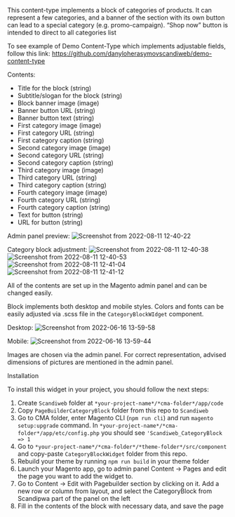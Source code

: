 This content-type implements a block of categories of products. It can represent a few categories, and a banner of the section with its own button can lead to a special category (e.g. promo-campaign). “Shop now” button is intended to direct to all categories list

To see example of Demo Content-Type which implements adjustable fields, follow this link:
https://github.com/danyloherasymovscandiweb/demo-content-type

Contents:
-	Title for the block (string)
-	Subtitle/slogan for the block (string)
-	Block banner image (image)
-	Banner button URL (string)
-	Banner button text (string)
-	First category image (image)
-	First category URL (string)
-	First category caption (string)
-	Second category image (image)
-	Second category URL (string)
-	Second category caption (string)
-	Third category image (image)
-	Third category URL (string)
-	Third category caption (string)
-	Fourth category image (image)
-	Fourth category URL (string)
-	Fourth category caption (string)
-	Text for button (string)
-	URL for button (string)

Admin panel preview:
![Screenshot from 2022-08-11 12-40-22](https://user-images.githubusercontent.com/102791059/184106452-8db263f0-d237-4641-a051-c4455085cbf8.png)

Category block adjustment:
![Screenshot from 2022-08-11 12-40-38](https://user-images.githubusercontent.com/102791059/184106530-8191def9-e536-41e6-ac26-38e37575c29f.png)
![Screenshot from 2022-08-11 12-40-53](https://user-images.githubusercontent.com/102791059/184106541-991b5e8c-c881-4964-93bf-d817299e57eb.png)
![Screenshot from 2022-08-11 12-41-04](https://user-images.githubusercontent.com/102791059/184106559-cc01f6f7-1ce8-40fc-9ac7-bd4eec2633d8.png)
![Screenshot from 2022-08-11 12-41-12](https://user-images.githubusercontent.com/102791059/184106567-c3c9c73e-9c19-4dff-8430-a95fd1598964.png)


All of the contents are set up in the Magento admin panel and can be changed easily.

Block implements both desktop and mobile styles. Colors and fonts can be easily adjusted via .scss file in the `CategoryBlockWIdget` component.

Desktop:
![Screenshot from 2022-06-16 13-59-58](https://user-images.githubusercontent.com/102791059/179862119-8d8b19bf-fce7-4f3c-ab43-9656f72d5c6e.png)

Mobile:
![Screenshot from 2022-06-16 13-59-44](https://user-images.githubusercontent.com/102791059/179862132-633fb46b-3b54-4e16-8559-d3c0d7a10ba6.png)


Images are chosen via the admin panel. For correct representation, advised dimensions of pictures are mentioned in the admin panel. 

Installation

To install this widget in your project, you should follow the next steps:
1)	Create `Scandiweb` folder at `*your-project-name*/*cma-folder*/app/code`
2)	Copy `PageBuilderCategoryBlock` folder from this repo to `Scandiweb`
3)	Go to CMA folder, enter Magento CLI (`npm run cli`) and run `magento setup:upgrade` command. In `*your-project-name*/*cma-folder*/app/etc/config.php` you should see `'Scandiweb_CategoryBlock => 1`
4)	Go to `*your-project-name*/*cma-folder*/*theme-folder*/src/component` and copy-paste `CategoryBlockWidget` folder from this repo.
5)	Rebuild your theme by running `npm run build` in your theme folder
6)	Launch your Magento app, go to admin panel Content -> Pages and edit the page you want to add the widget to.
7)	Go to Content -> Edit with Pagebuilder section by clicking on it. Add a new row or column from layout, and select the CategoryBlock from Scandipwa part of the panel on the left
8)  Fill in the contents of the block with necessary data, and save the page

